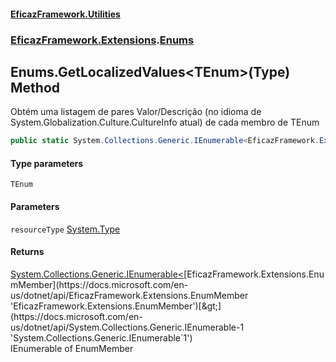 #### [EficazFramework.Utilities](EficazFrameworkUtilities.md 'EficazFramework Utilities')
### [EficazFramework.Extensions](EficazFrameworkUtilities.md#EficazFramework_Extensions 'EficazFramework.Extensions').[Enums](Enums.md 'EficazFramework.Extensions.Enums')
## Enums.GetLocalizedValues&lt;TEnum&gt;(Type) Method
Obtém uma listagem de pares Valor/Descrição (no idioma de System.Globalization.Culture.CultureInfo atual) de cada membro de TEnum  
```csharp
public static System.Collections.Generic.IEnumerable<EficazFramework.Extensions.EnumMember> GetLocalizedValues<TEnum>(System.Type resourceType);
```
#### Type parameters
<a name='EficazFramework_Extensions_Enums_GetLocalizedValues_TEnum_(System_Type)_TEnum'></a>
`TEnum`  
  
#### Parameters
<a name='EficazFramework_Extensions_Enums_GetLocalizedValues_TEnum_(System_Type)_resourceType'></a>
`resourceType` [System.Type](https://docs.microsoft.com/en-us/dotnet/api/System.Type 'System.Type')  
  
#### Returns
[System.Collections.Generic.IEnumerable&lt;](https://docs.microsoft.com/en-us/dotnet/api/System.Collections.Generic.IEnumerable-1 'System.Collections.Generic.IEnumerable`1')[EficazFramework.Extensions.EnumMember](https://docs.microsoft.com/en-us/dotnet/api/EficazFramework.Extensions.EnumMember 'EficazFramework.Extensions.EnumMember')[&gt;](https://docs.microsoft.com/en-us/dotnet/api/System.Collections.Generic.IEnumerable-1 'System.Collections.Generic.IEnumerable`1')  
IEnumerable of EnumMember
